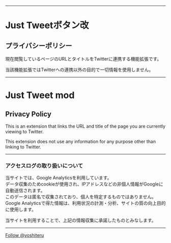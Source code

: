 
---

# Just Tweetボタン改
## プライバシーポリシー
現在閲覧しているページのURLとタイトルをTwitterに連携する機能拡張です。

当該機能拡張ではTwitterへの連携以外の目的で一切情報を使用しません。

---

# Just Tweet mod
## Privacy Policy
This is an extension that links the URL and title of the page you are currently viewing to Twitter.

This extension does not use any information for any purpose other than linking to Twitter.

---

### アクセスログの取り扱いについて

当サイトでは、Google Analyticsを利用しています。<br>
データ収集のためcookieが使用され、IPアドレスなどの非個人情報がGoogleに自動送信されます。<br>
このデータは匿名で収集されており、個人を特定するものではありません。<br>
Google Analyticsで得た情報は、利用状況の計測・分析、サイトの質の向上目的に使用します。<br>

当サイトを利用することで、上記の情報収集に承諾したものとみなします。

---

<!-- Global site tag (gtag.js) - Google Analytics -->
<script async src="https://www.googletagmanager.com/gtag/js?id=UA-115471799-2"></script>
<script>
  window.dataLayer = window.dataLayer || [];
  function gtag(){dataLayer.push(arguments);}
  gtag('js', new Date());

  gtag('config', 'UA-115471799-2');
</script>

<a href="https://twitter.com/yoshiteru?ref_src=twsrc%5Etfw" class="twitter-follow-button" data-show-count="false">Follow @yoshiteru</a><script async src="https://platform.twitter.com/widgets.js" charset="utf-8"></script>
